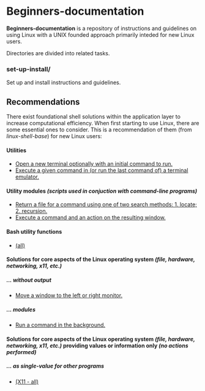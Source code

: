 
# Beginners-documentation

**Beginners-documentation** is a repository of instructions and guidelines on using Linux with a UNIX founded approach primarily inteded for new Linux users.

Directories are divided into related tasks.

### set-up-install/

Set up and install instructions and guidelines.

## Recommendations

There exist foundational shell solutions within the application layer to increase computational efficiency. When first starting to use Linux, there are some essential ones to consider. This is a recommendation of them (from *linux-shell-base*) for new Linux users:

#### Utilities

* [Open a new terminal optionally with an initial command to run.](https://github.com/linux-shell-base/linux-shell-base/blob/master/bin/utilities/general/newterm)
* [Execute a given command in (or run the last command of) a terminal emulator.](https://github.com/linux-shell-base/linux-shell-base/blob/master/bin/utilities/keybind/termcommand)

#### Utility modules *(scripts used in conjuction with command-line programs)*

* [Return a file for a command using one of two search methods: 1. locate; 2. recursion.](https://github.com/linux-shell-base/linux-shell-base/blob/master/bin/modules/file/returnfileforcmd)
* [Execute a command and an action on the resulting window.](https://github.com/linux-shell-base/linux-shell-base/blob/master/bin/modules/x11/execmdandwindact)

#### Bash utility functions

* [(all)](https://github.com/linux-shell-base/linux-shell-base/tree/master/bin/bash_utilities#bash_utilities)

#### Solutions for core aspects of the Linux operating system *(file, hardware, networking, x11, etc.)*

##### ... without output

* [Move a window to the left or right monitor.](https://github.com/linux-shell-base/linux-shell-base/blob/master/bin/main-no_output/x11/movewindtolftorrghtmntr)

##### ... modules

* [Run a command in the background.](https://github.com/linux-shell-base/linux-shell-base/blob/master/bin/main-modules/shell/runinbg)

#### Solutions for core aspects of the Linux operating system *(file, hardware, networking, x11, etc.)* providing values or information only *(no actions performed)*

##### ... as single-value for other programs

* [(X11 - all)](https://github.com/linux-shell-base/linux-shell-base/tree/master/bin/output-single-value#x11)



[linux-shell-base]: https://github.com/linux-shell-base/linux-shell-base
